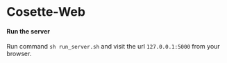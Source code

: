 # Cosette-Web

#### Run the server 
Run command ```sh run_server.sh``` and visit the url ```127.0.0.1:5000``` from your browser.



